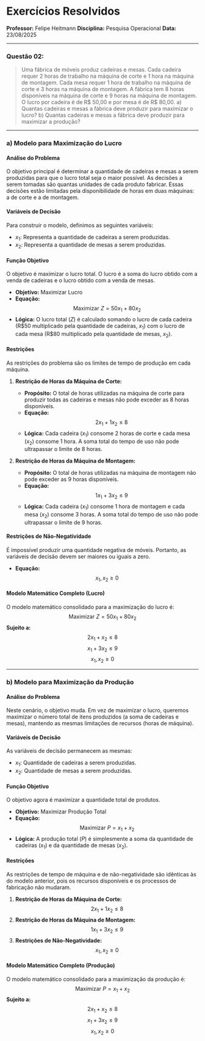 # Exercícios Resolvidos
**Professor:** Felipe Heitmann
**Disciplina:** Pesquisa Operacional
**Data:** 23/08/2025
***
### Questão 02:
> Uma fábrica de móveis produz cadeiras e mesas. Cada cadeira requer 2 horas de trabalho na máquina de corte e 1 hora na máquina de montagem. Cada mesa requer 1 hora de trabalho na máquina de corte e 3 horas na máquina de montagem. A fábrica tem 8 horas disponíveis na máquina de corte e 9 horas na máquina de montagem. O lucro por cadeira é de R\$ 50,00 e por mesa é de R\$ 80,00.
> a) Quantas cadeiras e mesas a fábrica deve produzir para maximizar o lucro?
> b) Quantas cadeiras e mesas a fábrica deve produzir para maximizar a produção?

---
### a) Modelo para Maximização do Lucro

#### **Análise do Problema**
O objetivo principal é determinar a quantidade de cadeiras e mesas a serem produzidas para que o lucro total seja o maior possível. As decisões a serem tomadas são quantas unidades de cada produto fabricar. Essas decisões estão limitadas pela disponibilidade de horas em duas máquinas: a de corte e a de montagem.

#### **Variáveis de Decisão**
Para construir o modelo, definimos as seguintes variáveis:
* $x_1$: Representa a quantidade de cadeiras a serem produzidas.
* $x_2$: Representa a quantidade de mesas a serem produzidas.

#### **Função Objetivo**
O objetivo é maximizar o lucro total. O lucro é a soma do lucro obtido com a venda de cadeiras e o lucro obtido com a venda de mesas.

* **Objetivo:** Maximizar Lucro
* **Equação:**
$$\text{Maximizar } Z = 50x_1 + 80x_2$$
* **Lógica:** O lucro total ($Z$) é calculado somando o lucro de cada cadeira (R\$50 multiplicado pela quantidade de cadeiras, $x_1$) com o lucro de cada mesa (R\$80 multiplicado pela quantidade de mesas, $x_2$).

#### **Restrições**
As restrições do problema são os limites de tempo de produção em cada máquina.

1.  **Restrição de Horas da Máquina de Corte:**
    * **Propósito:** O total de horas utilizadas na máquina de corte para produzir todas as cadeiras e mesas não pode exceder as 8 horas disponíveis.
    * **Equação:**
    $$2x_1 + 1x_2 \le 8$$
    * **Lógica:** Cada cadeira ($x_1$) consome 2 horas de corte e cada mesa ($x_2$) consome 1 hora. A soma total do tempo de uso não pode ultrapassar o limite de 8 horas.

2.  **Restrição de Horas da Máquina de Montagem:**
    * **Propósito:** O total de horas utilizadas na máquina de montagem não pode exceder as 9 horas disponíveis.
    * **Equação:**
    $$1x_1 + 3x_2 \le 9$$
    * **Lógica:** Cada cadeira ($x_1$) consome 1 hora de montagem e cada mesa ($x_2$) consome 3 horas. A soma total do tempo de uso não pode ultrapassar o limite de 9 horas.

#### **Restrições de Não-Negatividade**
É impossível produzir uma quantidade negativa de móveis. Portanto, as variáveis de decisão devem ser maiores ou iguais a zero.
* **Equação:**
$$x_1, x_2 \ge 0$$

#### **Modelo Matemático Completo (Lucro)**
O modelo matemático consolidado para a maximização do lucro é:
$$\text{Maximizar } Z = 50x_1 + 80x_2$$
**Sujeito a:**
$$2x_1 + x_2 \le 8$$
$$x_1 + 3x_2 \le 9$$
$$x_1, x_2 \ge 0$$

---
### b) Modelo para Maximização da Produção

#### **Análise do Problema**
Neste cenário, o objetivo muda. Em vez de maximizar o lucro, queremos maximizar o número total de itens produzidos (a soma de cadeiras e mesas), mantendo as mesmas limitações de recursos (horas de máquina).

#### **Variáveis de Decisão**
As variáveis de decisão permanecem as mesmas:
* $x_1$: Quantidade de cadeiras a serem produzidas.
* $x_2$: Quantidade de mesas a serem produzidas.

#### **Função Objetivo**
O objetivo agora é maximizar a quantidade total de produtos.

* **Objetivo:** Maximizar Produção Total
* **Equação:**
$$\text{Maximizar } P = x_1 + x_2$$
* **Lógica:** A produção total ($P$) é simplesmente a soma da quantidade de cadeiras ($x_1$) e da quantidade de mesas ($x_2$).

#### **Restrições**
As restrições de tempo de máquina e de não-negatividade são idênticas às do modelo anterior, pois os recursos disponíveis e os processos de fabricação não mudaram.

1.  **Restrição de Horas da Máquina de Corte:**
    $$2x_1 + 1x_2 \le 8$$
2.  **Restrição de Horas da Máquina de Montagem:**
    $$1x_1 + 3x_2 \le 9$$
3.  **Restrições de Não-Negatividade:**
    $$x_1, x_2 \ge 0$$

#### **Modelo Matemático Completo (Produção)**
O modelo matemático consolidado para a maximização da produção é:
$$\text{Maximizar } P = x_1 + x_2$$
**Sujeito a:**
$$2x_1 + x_2 \le 8$$
$$x_1 + 3x_2 \le 9$$
$$x_1, x_2 \ge 0$$